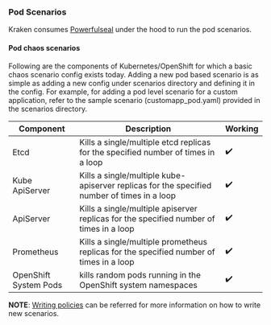 ### Pod Scenarios
Kraken consumes [Powerfulseal](https://github.com/powerfulseal/powerfulseal) under the hood to run the pod scenarios. 


#### Pod chaos scenarios
Following are the components of Kubernetes/OpenShift for which a basic chaos scenario config exists today. Adding a new pod based scenario is as simple as adding a new config under scenarios directory and defining it in the config.
For example, for adding a pod level scenario for a custom application, refer to the sample scenario (customapp_pod.yaml) provided in the scenarios directory.

Component                | Description                                                                                        | Working
------------------------ | ---------------------------------------------------------------------------------------------------| ------------------------- |
Etcd                     | Kills a single/multiple etcd replicas for the specified number of times in a loop                  | :heavy_check_mark:        |
Kube ApiServer           | Kills a single/multiple kube-apiserver replicas for the specified number of times in a loop        | :heavy_check_mark:        |
ApiServer                | Kills a single/multiple apiserver replicas for the specified number of times in a loop             | :heavy_check_mark:        |
Prometheus               | Kills a single/multiple prometheus replicas for the specified number of times in a loop            | :heavy_check_mark:        |
OpenShift System Pods    | kills random pods running in the OpenShift system namespaces                                       | :heavy_check_mark:        |

**NOTE**: [Writing policies](https://powerfulseal.github.io/powerfulseal/policies) can be referred for more information on how to write new scenarios.
